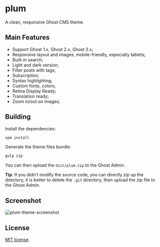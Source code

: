 # plum

A clean, responsive Ghost CMS theme.

## Main Features

* Support Ghost 1.x, Ghost 2.x, Ghost 3.x;
* Responsive layout and images, mobile-friendly, especially tablets;
* Built-in search;
* Light and dark version;
* Filter posts with tags;
* Subscription;
* Syntax highlighting;
* Custom fonts, colors;
* Retina Display Ready;
* Translation ready;
* Zoom in/out on images;

## Building

Install the dependencies:

```sh
npm install
```

Generate the theme files bundle:

```sh
gulp zip
```
You can then upload the `dist/plum.zip` to the Ghost Admin.

**Tip**: If you didn't modify the source code, you can directly zip up the directory, it is better to delete the `.git` directory, then upload the zip file to the Ghost Admin.

## Screenshot

![plum-theme-screenshot](https://user-images.githubusercontent.com/71486917/93744400-56974d80-fc24-11ea-831e-7acba43023b6.jpg)

## License

[MIT license](https://github.com/22Temi/plum/blob/master/LICENSE).

